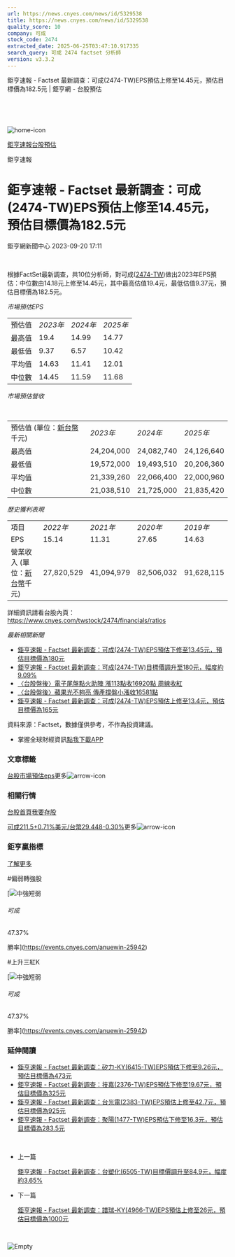 ```yaml
---
url: https://news.cnyes.com/news/id/5329538
title: https://news.cnyes.com/news/id/5329538
quality_score: 10
company: 可成
stock_code: 2474
extracted_date: 2025-06-25T03:47:10.917335
search_query: 可成 2474 factset 分析師
version: v3.3.2
---
```


鉅亨速報 - Factset 最新調查：可成(2474-TW)EPS預估上修至14.45元，預估目標價為182.5元 | 鉅亨網 - 台股預估

‌

‌

![home-icon](/assets/icons/breadCrumb/symbol-icon-home.svg)

[鉅亨速報](/news/cat/anue_live)[台股預估](/news/cat/tw_forecast)

鉅亨速報

# 鉅亨速報 - Factset 最新調查：可成(2474-TW)EPS預估上修至14.45元，預估目標價為182.5元

鉅亨網新聞中心 2023-09-20 17:11

‌

根據FactSet最新調查，共10位分析師，對可成([2474-TW](https://www.cnyes.com/twstock/2474))做出2023年EPS預估：中位數由14.18元上修至14.45元，其中最高估值19.4元，最低估值9.37元，預估目標價為182.5元。

*市場預估EPS*

|  |  |  |  |
| --- | --- | --- | --- |
| 預估值 | *2023年* | *2024年* | *2025年* |
| 最高值 | 19.4 | 14.99 | 14.77 |
| 最低值 | 9.37 | 6.57 | 10.42 |
| 平均值 | 14.63 | 11.41 | 12.01 |
| 中位數 | 14.45 | 11.59 | 11.68 |

*市場預估營收*

‌

|  |  |  |  |
| --- | --- | --- | --- |
| 預估值 (單位：[新台幣](https://invest.cnyes.com/forex/detail/usdtwd)千元) | *2023年* | *2024年* | *2025年* |
| 最高值 | 24,204,000 | 24,082,740 | 24,126,640 |
| 最低值 | 19,572,000 | 19,493,510 | 20,206,360 |
| 平均值 | 21,339,260 | 22,066,400 | 22,000,960 |
| 中位數 | 21,038,510 | 21,725,000 | 21,835,420 |

*歷史獲利表現*

|  |  |  |  |  |
| --- | --- | --- | --- | --- |
| 項目 | *2022年* | *2021年* | *2020年* | *2019年* |
| EPS | 15.14 | 11.31 | 27.65 | 14.63 |
| 營業收入 (單位：[新台幣](https://invest.cnyes.com/forex/detail/usdtwd)千元) | 27,820,529 | 41,094,979 | 82,506,032 | 91,628,115 |

詳細資訊請看台股內頁：  
<https://www.cnyes.com/twstock/2474/financials/ratios>

*最新相關新聞*

* [鉅亨速報 - Factset 最新調查：可成(2474-TW)EPS預估下修至13.45元，預估目標價為180元](https://news.cnyes.com/news/id/5328485)
* [鉅亨速報 - Factset 最新調查：可成(2474-TW)目標價調升至180元，幅度約9.09%](https://news.cnyes.com/news/id/5328473)
* [〈台股盤後〉電子尾盤點火助陣 漲113點收16920點 周線收紅](https://news.cnyes.com/news/id/5325720)
* [〈台股盤後〉蘋果光不夠亮 傳產撐盤小漲收16581點](https://news.cnyes.com/news/id/5323115)
* [鉅亨速報 - Factset 最新調查：可成(2474-TW)EPS預估上修至13.4元，預估目標價為165元](https://news.cnyes.com/news/id/5317735)

資料來源：Factset，數據僅供參考，不作為投資建議。

* 掌握全球財經資訊[點我下載APP](http://www.cnyes.com/app/?utm_source=mweb&utm_medium=HamMenuBanner&utm_campaign=fixed&utm_content=entr)

### 文章標籤

[台股](https://news.cnyes.com/tag/台股 "台股")[市場預估](https://news.cnyes.com/tag/市場預估 "市場預估")[eps](https://news.cnyes.com/tag/eps "eps")更多![arrow-icon](/assets/icons/arrows/arrow-down.svg)

### 相關行情

[台股首頁](https://www.cnyes.com/twstock)[我要存股](https://supr.link/8OHaU)

[可成211.5+0.71%](https://www.cnyes.com/twstock/2474)[美元/台幣29.448-0.30%](https://invest.cnyes.com/forex/detail/USDTWD)更多![arrow-icon](/assets/icons/arrows/arrow-down.svg)

### 鉅亨贏指標

[了解更多](https://events.cnyes.com/anuewin-25942)

#偏弱轉強股

[![中強短弱](/assets/icons/win-indicator/long-to-short.svg)

###### 可成

47.37%

勝率](https://events.cnyes.com/anuewin-25942)

#上升三紅K

[![中強短弱](/assets/icons/win-indicator/long-to-short.svg)

###### 可成

47.37%

勝率](https://events.cnyes.com/anuewin-25942)

### 延伸閱讀

* [鉅亨速報 - Factset 最新調查：矽力-KY(6415-TW)EPS預估下修至9.26元，預估目標價為473元](/news/id/6036929)
* [鉅亨速報 - Factset 最新調查：技嘉(2376-TW)EPS預估下修至19.67元，預估目標價為325元](/news/id/6036928)
* [鉅亨速報 - Factset 最新調查：台光電(2383-TW)EPS預估上修至42.7元，預估目標價為925元](/news/id/6036927)
* [鉅亨速報 - Factset 最新調查：聚陽(1477-TW)EPS預估下修至16.3元，預估目標價為283.5元](/news/id/6036926)

‌

* 上一篇

  [鉅亨速報 - Factset 最新調查：台塑化(6505-TW)目標價調升至84.9元，幅度約3.65%](/news/id/5331683)
* 下一篇

  [鉅亨速報 - Factset 最新調查：譜瑞-KY(4966-TW)EPS預估上修至26元，預估目標價為1000元](/news/id/5328486)

‌

![Empty](/assets/icons/skeleton/empty-image.svg)

‌